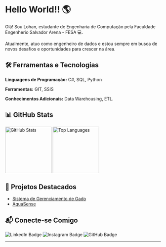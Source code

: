 
# Hello World!! 🌎

Olá! Sou Lohan, estudante de Engenharia de Computação pela Faculdade Engenherio Salvador Arena - FESA 💻.

Atualmente, atuo como engenheiro de dados e estou sempre em busca de novos desafios e oportunidades para crescer na área.

## 🛠️ Ferramentas e Tecnologias

**Linguagens de Programação:** C#, SQL, Python

**Ferramentas:** GIT, SSIS

**Conhecimentos Adicionais:** Data Warehousing, ETL.

## 📊 GitHub Stats

<div>
  <img src="https://github-readme-stats.vercel.app/api?username=Lohan1303&theme=dark&show_icons=true&count_private=true" alt="GitHub Stats" height="150">
  <img src="https://github-readme-stats.vercel.app/api/top-langs/?username=Lohan1303&theme=dark&show_icons=true&count_private=true" alt="Top Languages" height="150">
</div>

## 🚀 Projetos Destacados

- [Sistema de Gerenciamento de Gado](https://github.com/Lohan1303/SistemaGerenciadorGado.git) 
- [AquaSense](https://github.com/Lohan1303/AquaSense.git) 

## 📬 Conecte-se Comigo

![LinkedIn Badge](https://img.shields.io/badge/LinkedIn-0077B5?style=for-the-badge&logo=linkedin&logoColor=white)
![Instagram Badge](https://img.shields.io/badge/Instagram-E4405F?style=for-the-badge&logo=instagram&logoColor=white)
![GitHub Badge](https://img.shields.io/badge/GitHub-100000?style=for-the-badge&logo=github&logoColor=white)

---

